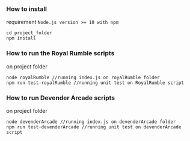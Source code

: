 ### How to install
requirement `Node.js version >= 10 with npm`
```
cd project_folder
npm install
```

### How to run the Royal Rumble scripts
on project folder
```
node royalRumble //running index.js on royalRumble folder
npm run test-royalRumble //running unit test on RoyalRumble script
```

### How to run Devender Arcade scripts
on project folder
```
node devenderArcade //running index.js on devenderArcade folder
npm run test-devenderArcade //running unit test on devenderArcade script
```

